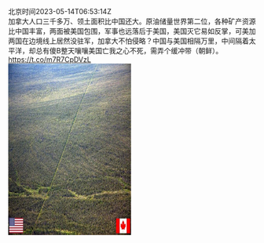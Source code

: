 北京时间2023-05-14T06:53:14Z<br>加拿大人口三千多万、领土面积比中国还大。原油储量世界第二位，各种矿产资源比中国丰富，两面被美国包围，军事也远落后于美国，美国灭它易如反掌，可美加两国在边境线上居然没驻军，加拿大不怕侵略？中国与美国相隔万里，中间隔着太平洋，却总有傻B整天嚷嚷美国亡我之心不死，需弄个缓冲带（朝鲜）。 https://t.co/m7R7CpDVzL<br><img src='/temp/image/2023/u-Month-5/1657519399161729026_0.jpg' width='250' height='350'><br><br>